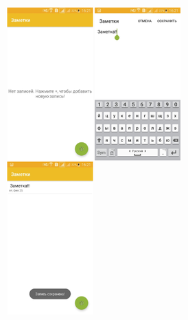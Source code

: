 <img src="art3.jpg" width="200">  <img src="art2.jpg" width="200">  <img src="art1.jpg" width="200">  
